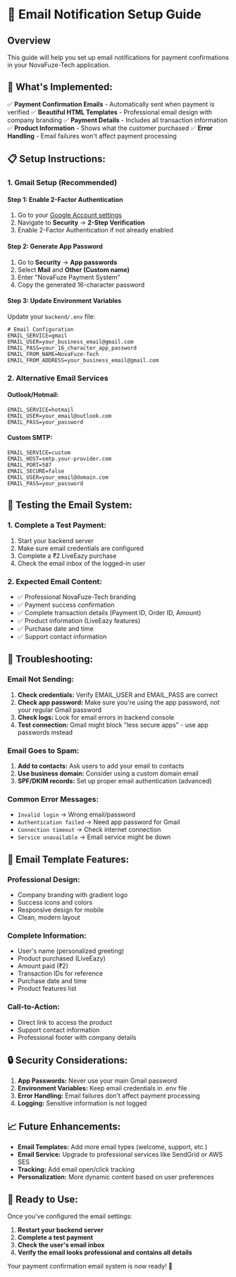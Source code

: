 # 📧 Email Notification Setup Guide

## Overview
This guide will help you set up email notifications for payment confirmations in your NovaFuze-Tech application.

## 🚀 **What's Implemented:**

✅ **Payment Confirmation Emails** - Automatically sent when payment is verified
✅ **Beautiful HTML Templates** - Professional email design with company branding
✅ **Payment Details** - Includes all transaction information
✅ **Product Information** - Shows what the customer purchased
✅ **Error Handling** - Email failures won't affect payment processing

## 📋 **Setup Instructions:**

### 1. **Gmail Setup (Recommended)**

#### Step 1: Enable 2-Factor Authentication
1. Go to your [Google Account settings](https://myaccount.google.com/)
2. Navigate to **Security** → **2-Step Verification**
3. Enable 2-Factor Authentication if not already enabled

#### Step 2: Generate App Password
1. Go to **Security** → **App passwords**
2. Select **Mail** and **Other (Custom name)**
3. Enter "NovaFuze Payment System"
4. Copy the generated 16-character password

#### Step 3: Update Environment Variables
Update your `backend/.env` file:

```env
# Email Configuration
EMAIL_SERVICE=gmail
EMAIL_USER=your_business_email@gmail.com
EMAIL_PASS=your_16_character_app_password
EMAIL_FROM_NAME=NovaFuze-Tech
EMAIL_FROM_ADDRESS=your_business_email@gmail.com
```

### 2. **Alternative Email Services**

#### **Outlook/Hotmail:**
```env
EMAIL_SERVICE=hotmail
EMAIL_USER=your_email@outlook.com
EMAIL_PASS=your_password
```

#### **Custom SMTP:**
```env
EMAIL_SERVICE=custom
EMAIL_HOST=smtp.your-provider.com
EMAIL_PORT=587
EMAIL_SECURE=false
EMAIL_USER=your_email@domain.com
EMAIL_PASS=your_password
```

## 🧪 **Testing the Email System:**

### 1. **Complete a Test Payment:**
1. Start your backend server
2. Make sure email credentials are configured
3. Complete a ₹2 LiveEazy purchase
4. Check the email inbox of the logged-in user

### 2. **Expected Email Content:**
- ✅ Professional NovaFuze-Tech branding
- ✅ Payment success confirmation
- ✅ Complete transaction details (Payment ID, Order ID, Amount)
- ✅ Product information (LiveEazy features)
- ✅ Purchase date and time
- ✅ Support contact information

## 🔧 **Troubleshooting:**

### **Email Not Sending:**
1. **Check credentials:** Verify EMAIL_USER and EMAIL_PASS are correct
2. **Check app password:** Make sure you're using the app password, not your regular Gmail password
3. **Check logs:** Look for email errors in backend console
4. **Test connection:** Gmail might block "less secure apps" - use app passwords instead

### **Email Goes to Spam:**
1. **Add to contacts:** Ask users to add your email to contacts
2. **Use business domain:** Consider using a custom domain email
3. **SPF/DKIM records:** Set up proper email authentication (advanced)

### **Common Error Messages:**
- `Invalid login` → Wrong email/password
- `Authentication failed` → Need app password for Gmail
- `Connection timeout` → Check internet connection
- `Service unavailable` → Email service might be down

## 📧 **Email Template Features:**

### **Professional Design:**
- Company branding with gradient logo
- Success icons and colors
- Responsive design for mobile
- Clean, modern layout

### **Complete Information:**
- User's name (personalized greeting)
- Product purchased (LiveEazy)
- Amount paid (₹2)
- Transaction IDs for reference
- Purchase date and time
- Product features list

### **Call-to-Action:**
- Direct link to access the product
- Support contact information
- Professional footer with company details

## 🔒 **Security Considerations:**

1. **App Passwords:** Never use your main Gmail password
2. **Environment Variables:** Keep email credentials in .env file
3. **Error Handling:** Email failures don't affect payment processing
4. **Logging:** Sensitive information is not logged

## 📈 **Future Enhancements:**

- **Email Templates:** Add more email types (welcome, support, etc.)
- **Email Service:** Upgrade to professional services like SendGrid or AWS SES
- **Tracking:** Add email open/click tracking
- **Personalization:** More dynamic content based on user preferences

## 🎯 **Ready to Use:**

Once you've configured the email settings:

1. **Restart your backend server**
2. **Complete a test payment**
3. **Check the user's email inbox**
4. **Verify the email looks professional and contains all details**

Your payment confirmation email system is now ready! 🎉